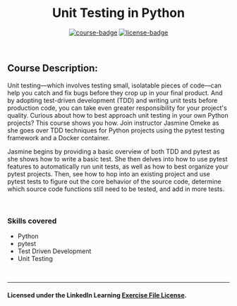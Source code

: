 <div align="center">

# Unit Testing in Python

[![course-badge]][course-link]
[![license-badge]][LICENSE]

</div>

<!-- badge info -->
[course-badge]:https://img.shields.io/badge/learning-python-white?logo=Linkedin&labelColor=blue&style=for-the-badge
[course-link]:https://www.linkedin.com/learning/unit-testing-in-python "Unit Testing in Python"
[license-badge]:https://img.shields.io/badge/learning-license-success?logo=Linkedin&labelColor=black&style=for-the-badge

<br>

## Course Description:
Unit testing—which involves testing small, isolatable pieces of code—can help you catch and fix bugs before they crop up in your final product. And by adopting test-driven development (TDD) and writing unit tests before production code, you can take even greater responsibility for your project's quality. Curious about how to best approach unit testing in your own Python projects? This course shows you how. Join instructor Jasmine Omeke as she goes over TDD techniques for Python projects using the pytest testing framework and a Docker container.

Jasmine begins by providing a basic overview of both TDD and pytest as she shows how to write a basic test. She then delves into how to use pytest features to automatically run unit tests, as well as how to best organize your pytest projects. Then, see how to hop into an existing project and use pytest tests to figure out the core behavior of the source code, determine which source code functions still need to be tested, and add in more tests.

<br>

### Skills covered
- Python
- pytest
- Test Driven Development
- Unit Testing

<br>

---
#### Licensed under the LinkedIn Learning [Exercise File License][LICENSE].

[LICENSE]:../../LICENSE "LinkedIn Learning License"